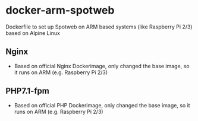 # docker-arm-spotweb
Dockerfile to set up Spotweb on ARM based systems (like Raspberry Pi 2/3) based on Alpine Linux

## Nginx
* Based on official Nginx Dockerimage, only changed the base image, so it runs on ARM (e.g. Raspberry Pi 2/3)

## PHP7.1-fpm
* Based on official PHP Dockerimage, only changed the base image, so it runs on ARM (e.g. Raspberry Pi 2/3)

